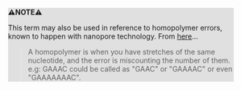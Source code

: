 <div style="margin:2em; background-color: #e0e0e0;">

<strong>⚠️NOTE️️️⚠️</strong>

This term may also be used in reference to homopolymer errors, known to happen with nanopore technology. From [here](https://news.ycombinator.com/item?id=25459670)...

> A homopolymer is when you have stretches of the same nucleotide, and the error is miscounting the number of them. e.g: GAAAC could be called as "GAAC" or "GAAAAC" or even "GAAAAAAAC".
</div>

